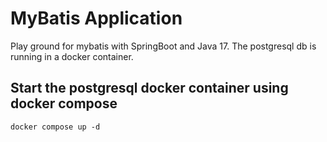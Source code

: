 # MyBatis Application

Play ground for mybatis with SpringBoot and Java 17.
The postgresql db is running in a docker container.

## Start the postgresql docker container using docker compose

`docker compose up -d`